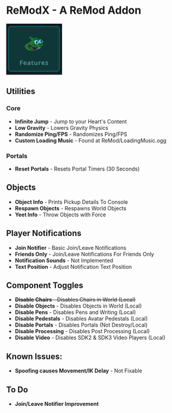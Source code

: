 # ReModX - A ReMod Addon
![Pepega](https://raw.githubusercontent.com/imxLucid/ReModX/main/Resources/pepega.png)

## Utilities
### Core
- **Infinite Jump** - Jump to your Heart's Content
- **Low Gravity** - Lowers Gravity Physics
- **Randomize Ping/FPS** - Randomizes Ping/FPS
- **Custom Loading Music** - Found at ReMod/LoadingMusic.ogg

### Portals
- **Reset Portals** - Resets Portal Timers (30 Seconds)

## Objects
- **Object Info** - Prints Pickup Details To Console
- **Respawn Objects** - Respawns World Objects
- **Yeet Info** - Throw Objects with Force

## Player Notifications
- **Join Notifier** - Basic Join/Leave Notifications
- **Friends Only** - Join/Leave Notifications For Friends Only
- **Notification Sounds** - Not Implemented
- **Text Position** - Adjust Notification Text Position

## Component Toggles
- ~~**Disable Chairs** - Disables Chairs in World (Local)~~
- **Disable Objects** - Disables Objects in World (Local)
- **Disable Pens** - Disables Pens and Writing (Local)
- **Disable Pedestals** - Disables Avatar Pedestals (Local)
- **Disable Portals** - Disables Portals (Not Destroy/Local)
- **Disable Processing** - Disables Post Processing (Local)
- **Disable Video** - Disables SDK2 & SDK3 Video Players (Local)

## Known Issues:
- **Spoofing causes Movement/IK Delay** - Not Fixable

## To Do
- **Join/Leave Notifier Improvement**
